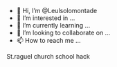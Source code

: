 - 👋 Hi, I’m @Leulsolomontade
- 👀 I’m interested in ...
- 🌱 I’m currently learning ...
- 💞️ I’m looking to collaborate on ...
- 📫 How to reach me ...

<!---
Leulsolomontade/Leulsolomontade is a ✨ special ✨ repository because its `README.md` (this file) appears on your GitHub profile.
You can click the Preview link to take a look at your changes.
--->
St.raguel church school hack
